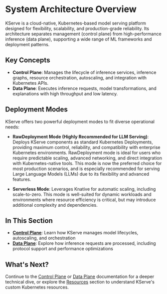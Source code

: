 # System Architecture Overview

KServe is a cloud-native, Kubernetes-based model serving platform designed for flexibility, scalability, and production-grade reliability. Its architecture separates management (control plane) from high-performance inference (data plane), supporting a wide range of ML frameworks and deployment patterns.

## Key Concepts

- **Control Plane**: Manages the lifecycle of inference services, inference graphs, resource orchestration, autoscaling, and integration with Kubernetes APIs.
- **Data Plane**: Executes inference requests, model transformations, and explanations with high throughput and low latency.

## Deployment Modes

KServe offers two powerful deployment modes to fit diverse operational needs:

- **RawDeployment Mode (Highly Recommended for LLM Serving)**: Deploys KServe components as standard Kubernetes Deployments, providing maximum control, reliability, and compatibility with enterprise Kubernetes environments. RawDeployment mode is ideal for users who require predictable scaling, advanced networking, and direct integration with Kubernetes-native tools. This mode is now the preferred choice for most production scenarios, and is especially recommended for serving Large Language Models (LLMs) due to its flexibility and advanced features.

- **Serverless Mode**: Leverages Knative for automatic scaling, including scale-to-zero. This mode is well-suited for dynamic workloads and environments where resource efficiency is critical, but may introduce additional complexity and dependencies.

## In This Section

- **[Control Plane](control-plane.md)**: Learn how KServe manages model lifecycles, autoscaling, and orchestration
- **[Data Plane](./data-plane/data-plane.md)**: Explore how inference requests are processed, including protocol support and performance optimizations

## What's Next?

Continue to the [Control Plane](control-plane.md) or [Data Plane](./data-plane/data-plane.md) documentation for a deeper technical dive, or explore the [Resources](../resources/index.md) section to understand KServe's custom Kubernetes resources.
